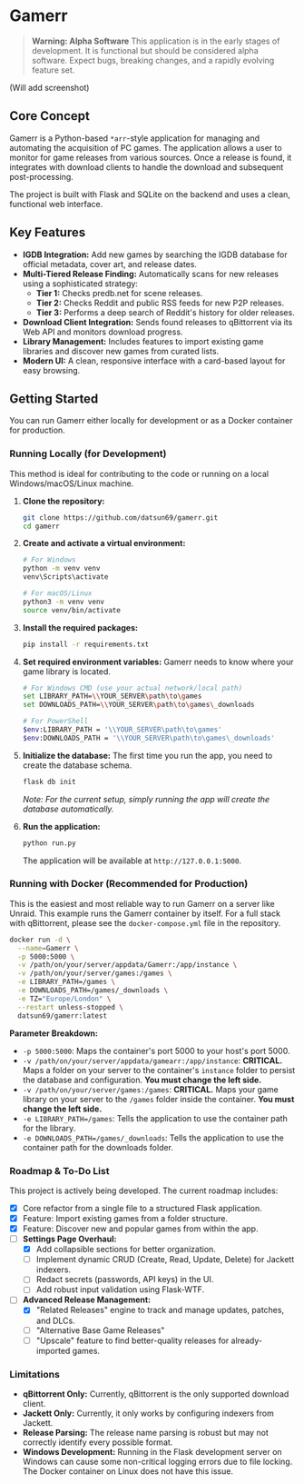 # Gamerr

> **Warning: Alpha Software**
> This application is in the early stages of development. It is functional but should be considered alpha software. Expect bugs, breaking changes, and a rapidly evolving feature set.

(Will add screenshot)

## Core Concept

Gamerr is a Python-based `*arr`-style application for managing and automating the acquisition of PC games. The application allows a user to monitor for game releases from various sources. Once a release is found, it integrates with download clients to handle the download and subsequent post-processing.

The project is built with Flask and SQLite on the backend and uses a clean, functional web interface.

## Key Features

*   **IGDB Integration:** Add new games by searching the IGDB database for official metadata, cover art, and release dates.
*   **Multi-Tiered Release Finding:** Automatically scans for new releases using a sophisticated strategy:
    *   **Tier 1:** Checks predb.net for scene releases.
    *   **Tier 2:** Checks Reddit and public RSS feeds for new P2P releases.
    *   **Tier 3:** Performs a deep search of Reddit's history for older releases.
*   **Download Client Integration:** Sends found releases to qBittorrent via its Web API and monitors download progress.
*   **Library Management:** Includes features to import existing game libraries and discover new games from curated lists.
*   **Modern UI:** A clean, responsive interface with a card-based layout for easy browsing.

## Getting Started

You can run Gamerr either locally for development or as a Docker container for production.

### Running Locally (for Development)

This method is ideal for contributing to the code or running on a local Windows/macOS/Linux machine.

1.  **Clone the repository:**
    ```bash
    git clone https://github.com/datsun69/gamerr.git
    cd gamerr
    ```

2.  **Create and activate a virtual environment:**
    ```bash
    # For Windows
    python -m venv venv
    venv\Scripts\activate

    # For macOS/Linux
    python3 -m venv venv
    source venv/bin/activate
    ```

3.  **Install the required packages:**
    ```bash
    pip install -r requirements.txt
    ```

4.  **Set required environment variables:**
    Gamerr needs to know where your game library is located.
    ```bash
    # For Windows CMD (use your actual network/local path)
    set LIBRARY_PATH=\\YOUR_SERVER\path\to\games
    set DOWNLOADS_PATH=\\YOUR_SERVER\path\to\games\_downloads

    # For PowerShell
    $env:LIBRARY_PATH = '\\YOUR_SERVER\path\to\games'
    $env:DOWNLOADS_PATH = '\\YOUR_SERVER\path\to\games\_downloads'
    ```

5.  **Initialize the database:**
    The first time you run the app, you need to create the database schema.
    ```bash
    flask db init
    ```
    *Note: For the current setup, simply running the app will create the database automatically.*

6.  **Run the application:**
    ```bash
    python run.py
    ```
    The application will be available at `http://127.0.0.1:5000`.

### Running with Docker (Recommended for Production)

This is the easiest and most reliable way to run Gamerr on a server like Unraid. This example runs the Gamerr container by itself. For a full stack with qBittorrent, please see the `docker-compose.yml` file in the repository.

```bash
docker run -d \
  --name=Gamerr \
  -p 5000:5000 \
  -v /path/on/your/server/appdata/Gamerr:/app/instance \
  -v /path/on/your/server/games:/games \
  -e LIBRARY_PATH=/games \
  -e DOWNLOADS_PATH=/games/_downloads \
  -e TZ="Europe/London" \
  --restart unless-stopped \
  datsun69/gamerr:latest
```

**Parameter Breakdown:**
*   `-p 5000:5000`: Maps the container's port 5000 to your host's port 5000.
*   `-v /path/on/your/server/appdata/gamearr:/app/instance`: **CRITICAL.** Maps a folder on your server to the container's `instance` folder to persist the database and configuration. **You must change the left side.**
*   `-v /path/on/your/server/games:/games`: **CRITICAL.** Maps your game library on your server to the `/games` folder inside the container. **You must change the left side.**
*   `-e LIBRARY_PATH=/games`: Tells the application to use the container path for the library.
*   `-e DOWNLOADS_PATH=/games/_downloads`: Tells the application to use the container path for the downloads folder.

### Roadmap & To-Do List

This project is actively being developed. The current roadmap includes:

-   [x] Core refactor from a single file to a structured Flask application.
-   [x] Feature: Import existing games from a folder structure.
-   [x] Feature: Discover new and popular games from within the app.
-   [ ] **Settings Page Overhaul:**
    -   [x] Add collapsible sections for better organization.
    -   [ ] Implement dynamic CRUD (Create, Read, Update, Delete) for Jackett indexers.
    -   [ ] Redact secrets (passwords, API keys) in the UI.
    -   [ ] Add robust input validation using Flask-WTF.
-   [ ] **Advanced Release Management:**
    -   [x] "Related Releases" engine to track and manage updates, patches, and DLCs.
    -   [ ] "Alternative Base Game Releases"
    -   [ ] "Upscale" feature to find better-quality releases for already-imported games.

### Limitations

*   **qBittorrent Only:** Currently, qBittorrent is the only supported download client.
*   **Jackett Only:** Currently, it only works by configuring indexers from Jackett.
*   **Release Parsing:** The release name parsing is robust but may not correctly identify every possible format.
*   **Windows Development:** Running in the Flask development server on Windows can cause some non-critical logging errors due to file locking. The Docker container on Linux does not have this issue.
